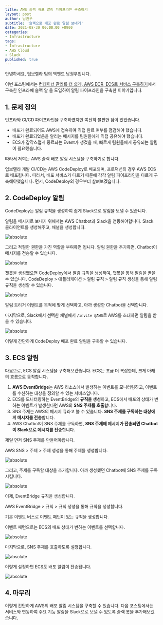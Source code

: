 ```yaml
---
title: AWS 슬랙 배포 알림 파이프라인 구축하기
layout: post
author: 남권우
subtitle: '슬랙으로 배포 완료 알림 보내기'
date: 2021-08-30 00:00:00 +0900
categories:
- Infrastructure
tags:
- Infrastructure
- AWS Cloud
- Slack
published: true
---
```


안녕하세요,
업브렐라 팀의 백엔드 남권우입니다.

이번 포스팅에서는 [컨테이너 관리를 더 쉽게, AWS ECR, ECS로 서비스 구축하기](https://upbrella.github.io/infrastructure/2023/08/19/ECR-ECS-Infra.html)에서 구축한 인프라에 슬랙 알 을 도입하여 알림 파이프라인을 구축한 이야기입니다.

## 1. 문제 정의

인프라와 CI/CD 파이프라인을 구축하였지만 여전히 불편한 점이 있었습니다.
- 배포가 완료되어도 AWS에 접속하여 직접 완료 여부를 점검해야 했습니다.
- 배포가 완료되었음을 알리는 메시지를 팀원들에게 직접 공유해야 했습니다.
- ECS가 갑작스럽게 종료되는 Event가 생겼을 때, 빠르게 팀원들에게 공유되는 알림이 필요했습니다.

따라서 저희는 AWS 슬랙 배포 알림 시스템을 구축하기로 합니다.

업브렐라 개발 CI/CD는 AWS CodeDeploy로 배포되며, 프로덕션의 경우 AWS ECS로 배포됩니다.
따라서, 배포 서비스가 다르기 때문에 각각 알림 파이프라인을 다르게 구축해야했습니다.
먼저, CodeDeploy의 경우부터 살펴보겠습니다.

## 2. CodeDeploy 알림

CodeDeploy는 알림 규칙을 생성하여 쉽게 Slack으로 알림을 보낼 수 있습니다.

알림을 메시지로 보내기 위해서는 AWS Chatbot과 Slack을 연동해야합니다.
Slack 클라이언트를 생성해주고, 채널을 생성합니다.

<img data-action="zoom" src='{{ "/resources/2023-08-30-02.png" | relative_url }}' alt='absolute'>

그리고 적절한 권한을 가진 역할을 부여하면 됩니다. 알림 권한을 추가하면, Chatbot이 메시지를 전송할 수 있습니다.

<img data-action="zoom" src='{{ "/resources/2023-08-30-03.png" | relative_url }}' alt='absolute'>

챗봇을 생성했으면 CodeDeploy에서 알림 규칙을 생성하여, 챗봇을 통해 알림을 받을 수 있습니다.
CodeDeploy > 애플리케이션 > 알림 규칙 > 알림 규칙 생성을 통해 알림 규칙을 생성할 수 있습니다.

<img data-action="zoom" src='{{ "/resources/2023-08-30-01.png" | relative_url }}' alt='absolute'>

알림 트리거 이벤트를 목적에 맞게 선택하고, 아까 생성한 Chatbot을 선택합니다.

마지막으로, Slack에서 선택한 채널에서 `/invite @AWS`로 AWS를 초대하면 알림을 받을 수 있습니다.

<img data-action="zoom" src='{{ "/resources/2023-08-30-04.png" | relative_url }}' alt='absolute'>

이렇게 간단하게 CodeDeploy 배포 완료 알림을 구축할 수 있습니다.

## 3. ECS 알림

다음으로, ECS 알림 시스템을 구축해보겠습니다.
ECS는 조금 더 복잡한데, 크게 아래의 흐름으로 동작합니다.

1. **AWS EventBridge**는 AWS 리소스에서 발생하는 이벤트를 모니터링하고, 이벤트를 수신하는 대상을 정의할 수 있는 서비스입니다.
2. ECS를 모니터링하는 EventBridge의 **규칙을 생성**하고, ECS에서 배포의 상태가 변하는 이벤트가 발생한다면 AWS의 **SNS 주제를 호출**합니다.
3. SNS 주제는 AWS의 메시지 큐라고 볼 수 있습니다. **SNS 주제를 구독하는 대상에게 메시지를 전송**합니다.
4. AWS Chatbot이 SNS 주제를 구독하면, **SNS 주제에 메시지가 전송되면 Chatbot이 Slack으로 메시지를 전송**합니다. 

제일 먼저 SNS 주제를 만들어야합니다.

AWS SNS > 주제 > 주제 생성을 통해 주제를 생성합니다.

<img data-action="zoom" src='{{ "/resources/2023-08-30-05.png" | relative_url }}' alt='absolute'>

그리고, 주제를 구독할 대상을 추가합니다. 아까 생성했던 Chatbot에 SNS 주제를 구독시킵니다.

<img data-action="zoom" src='{{ "/resources/2023-08-30-06.png" | relative_url }}' alt='absolute'>


이제, EventBridge 규칙을 생성합니다.

AWS EventBridge > 규칙 > 규칙 생성을 통해 규칙을 생성합니다.

기본 이벤트 버스로 이벤트 패턴이 있는 규칙을 생성합니다.

이벤트 패턴으로는 ECS의 배포 상태가 변하는 이벤트를 선택합니다.

<img data-action="zoom" src='{{ "/resources/2023-08-30-07.png" | relative_url }}' alt='absolute'>

마지막으로, SNS 주제를 호출하도록 설정합니다.

<img data-action="zoom" src='{{ "/resources/2023-08-30-08.png" | relative_url }}' alt='absolute'>

이렇게 설정하면 ECS도 배포 알림이 전송됩니다.

<img data-action="zoom" src='{{ "/resources/2023-08-30-09.png" | relative_url }}' alt='absolute'>

## 4. 마무리

이렇게 간단하게 AWS의 배포 알림 시스템을 구축할 수 있습니다.
다음 포스팅에서는 서비스와 연동하여 주요 기능 알람을 Slack으로 보낼 수 있도록 슬랙 봇을 추가해보겠습니다.
